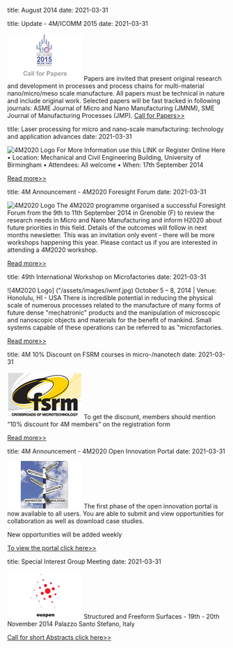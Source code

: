 title: August 2014
date: 2021-03-31

title: Update - 4M/ICOMM 2015
date: 2021-03-31

![4M2020 Logo](/images/call-for-papers2_0.jpg)
Papers are invited that present original research and development in processes and process chains for multi-material nano/micro/meso scale manufacture. All papers must be technical in nature and include original work. Selected papers will be fast tracked in following journals: ASME Journal of Micro and Nano Manufacturing (JMNM), SME Journal of Manufacturing Processes (JMP). [Call for Papers>>](http://4m-association.us1.list-manage.com/track/click?u=4a3e2307c8444f1ffd4221249&id=7406f2bb20&e=1434686575)

title: Laser processing for micro and nano-scale manufacturing: technology and application advances
date: 2021-03-31

![4M2020 Logo]("/assets/images/laser-processing_0.jpg)
For More Information use this LINK
or
Register Online Here
•	Location: Mechanical and Civil Engineering Building, University of Birmingham
•	Attendees: All welcome
•	When: 17th September 2014

[Read more>>](http://4m-association.us1.list-manage.com/track/click?u=4a3e2307c8444f1ffd4221249&id=68a640ae20&e=1434686575)


title: 4M Announcement - 4M2020 Foresight Forum
date: 2021-03-31

![4M2020 Logo]("/assets/images/foresight-forum.jpg)
The 4M2020 programme organised a successful Foresight Forum from the 9th to 11th September 2014 in Grenoble (F) to review the research needs in Micro and Nano Manufacturing and inform H2020 about future priorities in this field.  Details of the outcomes will follow in next months newsletter. This was an invitation only event - there will be more workshops happening this year. Please contact us if you are interested in attending a 4M2020 workshop.

[Read more>>](http://4m-association.us1.list-manage.com/track/click?u=4a3e2307c8444f1ffd4221249&id=2e632bbf8e&e=1434686575)


title: 49th International Workshop on Microfactories
date: 2021-03-31

![4M2020 Logo] ("/assets/images/iwmf.jpg)
October 5 – 8, 2014 | Venue: Honolulu, HI - USA
There is incredible potential in reducing the physical scale of numerous processes related to the manufacture of many forms of future dense "mechatronic" products and the manipulation of microscopic and nanoscopic objects and materials for the benefit of mankind. Small systems capable of these operations can be referred to as "microfactories. 

[Read more>>](http://4m-association.us1.list-manage1.com/track/click?u=4a3e2307c8444f1ffd4221249&id=329b425450&e=1434686575)


title: 4M 10% Discount on FSRM courses in micro-/nanotech
date: 2021-03-31

![4M2020 Logo](/images/fsrm_0.jpg)
To get the discount, members should mention “10% discount for 4M members” on the registration form

[Read more>>](http://4m-association.us1.list-manage.com/track/click?u=4a3e2307c8444f1ffd4221249&id=59e33a1c62&e=1434686575)





title: 4M Announcement - 4M2020 Open Innovation Portal
date: 2021-03-31

![4M2020 Logo](/images/portal.jpg)
The first phase of the open innovation portal is now available to all users. You are able to submit and view opportunities for collaboration as well as download case studies.

New opportunities will be added weekly

[To view the portal click here>>](http://4m-association.us1.list-manage.com/track/click?u=4a3e2307c8444f1ffd4221249&id=83ee5302bf&e=1434686575) 


title: Special Interest Group Meeting
date: 2021-03-31

![4M2020 Logo](/images/euspen-small.jpg)
Structured and Freeform Surfaces - 19th - 20th November 2014
Palazzo Santo Stefano, Italy

[Call for short Abstracts click here>>](http://www.euspen.eu)




